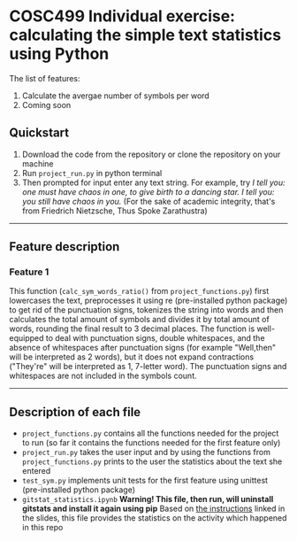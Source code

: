 # COSC499 Individual exercise: calculating the simple text statistics using Python
The list of features:
1. Calculate the avergae number of symbols per word
2. Coming soon
## Quickstart
1. Download the code from the repository or clone the repository on your machine
2. Run `project_run.py` in python terminal
3. Then prompted for input enter any text string. For example, try _I tell you: one must have chaos in one, to give birth to a dancing star. I tell you: you still have chaos in you._ (For the sake of academic integrity, that's from Friedrich Nietzsche, Thus Spoke Zarathustra)
- - - -
## Feature description
### Feature 1
This function (`calc_sym_words_ratio()` from `project_functions.py`) first lowercases the text, preprocesses it using re (pre-installed python package) to get rid of the punctuation signs, tokenizes the string into words and then calculates the total amount of symbols and divides it by total amount of words, rounding the final result to 3 decimal places. The function is well-equipped to deal with punctuation signs, double whitespaces, and the absence of whitespaces after punctuation signs (for example "Well,then" will be interpreted as 2 words), but it does not expand contractions ("They're" will be interpreted as 1, 7-letter word). The punctuation signs and whitespaces are not included in the symbols count.
- - - -
## Description of each file
- `project_functions.py` contains all the functions needed for the project to run (so far it contains the functions needed for the first feature only)
- `project_run.py` takes the user input and by using the functions from `project_functions.py` prints to the user the statistics about the text she entered
- `test_sym.py` implements unit tests for the first feature using unittest (pre-installed python package) 
- `gitstat_statistics.ipynb` **Warning! This file, then run, will uninstall gitstats and install it again using pip** Based on [the instructions](https://github.com/brandongk-ubco/gitstats#installing-and-running-gitstats) linked in the slides, this file provides the statistics on the activity which happened in this repo
